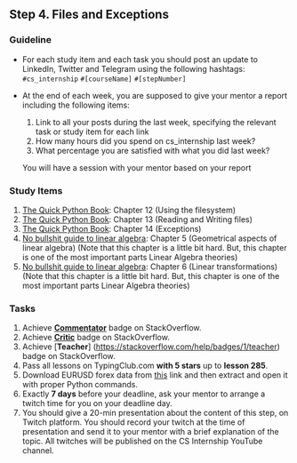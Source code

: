 ## Step 4. Files and Exceptions

### Guideline

- For each study item and each task you should post an update to LinkedIn, Twitter and Telegram using the following hashtags:
`#cs_internship`
`#[courseName]`
`#[stepNumber]`

- At the end of each week, you are supposed to give your mentor a report including the following items:
  1. Link to all your posts during the last week, specifying the relevant task or study item for each link
  2. How many hours did you spend on cs_internship last week?
  3. What percentage you are satisfied with what you did last week?
  
  You will have a session with your mentor based on your report
  
  
### Study Items

  1. [The Quick Python Book](README.md): Chapter 12 (Using the filesystem)
  2. [The Quick Python Book](README.md): Chapter 13 (Reading and Writing files)
  3. [The Quick Python Book](README.md): Chapter 14 (Exceptions)
  4. [No bullshit guide to linear algebra](README.md): Chapter 5 (Geometrical aspects of linear algebra) (Note that this chapter is a little bit hard. But, this chapter is one of the most important parts Linear Algebra theories)
  5. [No bullshit guide to linear algebra](README.md): Chapter 6 (Linear transformations) (Note that this chapter is a little bit hard. But, this chapter is one of the most important parts Linear Algebra theories)
  
### Tasks

 1. Achieve [**Commentator**](https://stackoverflow.com/help/badges/31/commentator) badge on StackOverflow.
 2. Achieve [**Critic**](https://stackoverflow.com/help/badges/7/critic) badge on StackOverflow.
 3. Achieve [**Teacher**] (https://stackoverflow.com/help/badges/1/teacher) badge on StackOverflow.
 4. Pass all lessons on TypingClub.com **with 5 stars** up to **lesson 285**.
 5. Download EURUSD forex data from [this](https://www.histdata.com/download-free-forex-historical-data/?/excel/1-minute-bar-quotes/eurusd/2018) link and then extract and open it with proper Python commands.
 6. Exactly **7 days** before your deadline, ask your mentor to arrange a twitch time for you on your deadline day.
 7. You should give a 20-min presentation about the content of this step, on Twitch platform. You should record your twitch at the time of presentation and send it to your mentor with a brief explanation of the topic. All twitches will be published on the CS Internship YouTube channel.
